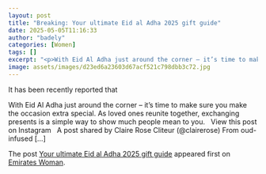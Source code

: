 ```yaml
---
layout: post
title: "Breaking: Your ultimate Eid al Adha 2025 gift guide"
date: 2025-05-05T11:16:33
author: "badely"
categories: [Women]
tags: []
excerpt: "<p>With Eid Al Adha just around the corner – it’s time to make sure you make the occasion extra special. As loved ones reunite together, exchanging pr"
image: assets/images/d23ed6a23603d67acf521c798dbb3c72.jpg
---
```


It has been recently reported that <p>With Eid Al Adha just around the corner – it’s time to make sure you make the occasion extra special. As loved ones reunite together, exchanging presents is a simple way to show much people mean to you. &#160; View this post on Instagram &#160; A post shared by Claire Rose Cliteur (@clairerose) From oud-infused [&#8230;]</p>
<p>The post <a href="https://emirateswoman.com/your-ultimate-eid-al-adha-2025-gift-guide/" rel="nofollow">Your ultimate Eid al Adha 2025 gift guide</a> appeared first on <a href="https://emirateswoman.com" rel="nofollow">Emirates Woman</a>.</p>

